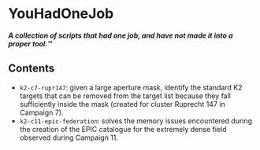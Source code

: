 # YouHadOneJob

***A collection of scripts that had one job, and have not made it into a proper tool.™***

## Contents

* `k2-c7-rupr147`: given a large aperture mask, identify the standard K2 targets that can be removed from the target list because they fall sufficiently inside the mask (created for cluster Ruprecht 147 in Campaign 7).
* `k2-c11-epic-federation`: solves the memory issues encountered during
the creation of the EPIC catalogue for the extremely dense field
observed during Campaign 11.

